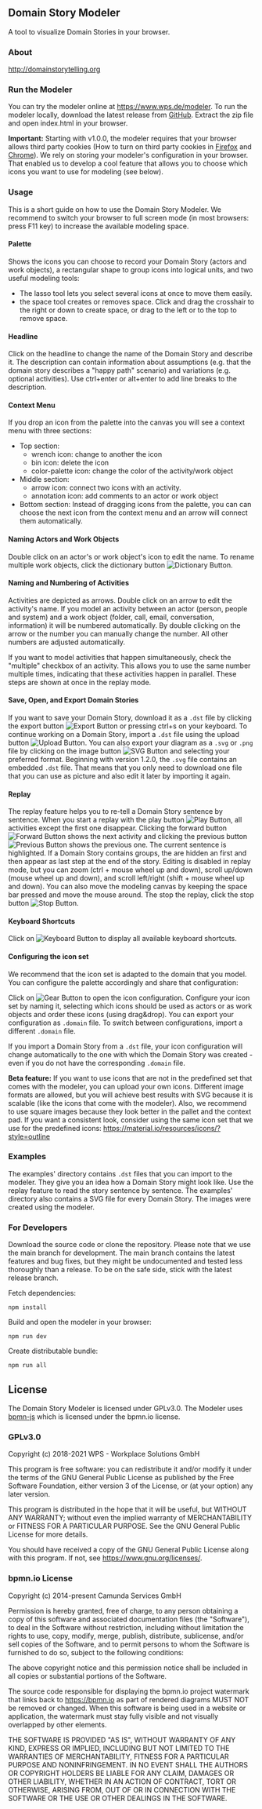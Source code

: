 ## Domain Story Modeler

A tool to visualize Domain Stories in your browser.

### About

http://domainstorytelling.org

### Run the Modeler

You can try the modeler online at https://www.wps.de/modeler.
To run the modeler locally, download the latest release from [GitHub](https://github.com/WPS/domain-story-modeler/releases).
Extract the zip file and open index.html in your browser.

**Important:** Starting with v1.0.0, the modeler requires that your browser allows third party cookies (How to turn on third party cookies in [Firefox](https://support.mozilla.org/en-US/kb/disable-third-party-cookies) and [Chrome](https://support.google.com/chrome/answer/95647?co=GENIE.Platform%3DDesktop&hl=en)). We rely on storing your modeler's configuration in your browser. That enabled us to develop a cool feature that allows you to choose which icons you want to use for modeling (see below).

### Usage

This is a short guide on how to use the Domain Story Modeler.
We recommend to switch your browser to full screen mode (in most browsers: press F11 key) to increase the available modeling space.

#### Palette

Shows the icons you can choose to record your Domain Story (actors and work objects), a rectangular shape to group icons into logical units, and two useful modeling tools:

- The lasso tool lets you select several icons at once to move them easily.
- the space tool creates or removes space. Click and drag the crosshair to the right or down to create space, or drag to the left or to the top to remove space.

#### Headline

Click on the headline to change the name of the Domain Story and describe it. The description can contain information about assumptions (e.g. that the domain story describes a "happy path" scenario) and variations (e.g. optional activities).
Use ctrl+enter or alt+enter to add line breaks to the description.

#### Context Menu

If you drop an icon from the palette into the canvas you will see a context menu with three sections:

* Top section:
  * wrench icon: change to another the icon
  * bin icon: delete the icon
  * color-palette icon: change the color of the activity/work object
* Middle section:
  * arrow icon: connect two icons with an activity.
  * annotation icon: add comments to an actor or work object
* Bottom section: Instead of dragging icons from the palette, you can can choose the next icon from the context menu and an arrow will connect them automatically.


#### Naming Actors and Work Objects

Double click on an actor's or work object's icon to edit the name. To rename multiple work objects, click the dictionary button ![Dictionary Button](/images/spellcheck.png).

#### Naming and Numbering of Activities

Activities are depicted as arrows. Double click on an arrow to edit the activity's name. If you model an activity between an actor (person, people and system) and a work object (folder, call, email, conversation, information) it will be numbered automatically. By double clicking on the arrow or the number you can manually change the number. All other numbers are adjusted automatically.

If you want to model activities that happen simultaneously, check  the "multiple" checkbox of an activity. This allows you to use the same number multiple times, indicating that these activities happen in parallel. These steps are shown at once in the replay mode.

#### Save, Open, and Export Domain Stories

If you want to save your Domain Story, download it as a `.dst` file by clicking the export button ![Export Button](/images/archive.png) or pressing ctrl+s on your keyboard. To continue working on a Domain Story, import a `.dst` file using the upload button ![Upload Button](/images/unarchive.png).
You can also export your diagram as a `.svg` or `.png` file by clicking on the image button ![SVG Button](/images/image.png) and selecting your preferred format. 
Beginning with version 1.2.0, the `.svg` file contains an embedded `.dst` file. That means that you only need to download one file that you can use as picture and also edit it later by importing it again.

#### Replay

The replay feature helps you to re-tell a Domain Story sentence by sentence. When you start a replay with the play button ![Play Button](/images/play.png), all activities except the first one disappear. Clicking the forward button ![Forward Button](/images/forward.png) shows the next activity and clicking the previous button ![Previous Button](/images/previous.png) shows the previous one. The current sentence is highlighted. If a Domain Story contains groups, the are hidden an first and then appear as last step at the end of the story.
Editing is disabled in replay mode, but you can zoom (ctrl + mouse wheel up and down), scroll up/down (mouse wheel up and down), and scroll left/right (shift + mouse wheel up and down). You can also move the modeling canvas by keeping the space bar pressed and move the mouse around. The stop the replay, click the stop button ![Stop Button](/images/stop.png).

#### Keyboard Shortcuts

Click on ![Keyboard Button](/images/keyboard.png) to display all available keyboard shortcuts.

#### Configuring the icon set

We recommend that the icon set is adapted to the domain that you model. You can configure the palette accordingly and share that configuration:

Click on ![Gear Button](/images/gear.png) to open the icon configuration. Configure your icon set by naming it, selecting which icons should be used as actors or as work objects and order these icons (using drag&drop). You can export your configuration as `.domain` file. To switch between configurations, import a different `.domain` file.

If you import a Domain Story from a `.dst` file, your icon configuration will change automatically to the one with which the Domain Story was created - even if you do not have the corresponding `.domain` file.

**Beta feature:** If you want to use icons that are not in the predefined set that comes with the modeler, you can upload your own icons. Different image formats are allowed, but you will achieve best results with SVG because it is scalable (like the icons that come with the modeler). Also, we recommend to use square images because they look better in the pallet and the context pad. If you want a consistent look, consider using the same icon set that we use for the predefined icons: https://material.io/resources/icons/?style=outline

### Examples

The examples' directory contains `.dst` files that you can import to the modeler. They give you an idea how a Domain Story might look like. Use the replay feature to read the story sentence by sentence.
The examples' directory also contains a SVG file for every Domain Story. The images were created using the modeler.

### For Developers

Download the source code or clone the repository.
Please note that we use the main branch for development. The main branch contains the latest features and bug fixes, but they might be undocumented and tested less thoroughly than a release. To be on the safe side, stick with the latest release branch.

Fetch dependencies:

```
npm install
```

Build and open the modeler in your browser:

```
npm run dev
```

Create distributable bundle:

```
npm run all
```

## License

The Domain Story Modeler is licensed under GPLv3.0.
The Modeler uses [bpmn-js](https://github.com/bpmn-io/bpmn-js) which is licensed under the bpmn.io license.

### GPLv3.0

Copyright (c) 2018-2021 WPS - Workplace Solutions GmbH

This program is free software: you can redistribute it and/or modify
it under the terms of the GNU General Public License as published by
the Free Software Foundation, either version 3 of the License, or
(at your option) any later version.

This program is distributed in the hope that it will be useful,
but WITHOUT ANY WARRANTY; without even the implied warranty of
MERCHANTABILITY or FITNESS FOR A PARTICULAR PURPOSE. See the
GNU General Public License for more details.

You should have received a copy of the GNU General Public License
along with this program. If not, see <https://www.gnu.org/licenses/>.

### bpmn.io License

Copyright (c) 2014-present Camunda Services GmbH

Permission is hereby granted, free of charge, to any person obtaining a copy of this software and associated documentation files (the "Software"), to deal in the Software without restriction, including without limitation the rights to use, copy, modify, merge, publish, distribute, sublicense, and/or sell copies of the Software, and to permit persons to whom the Software is furnished to do so, subject to the following conditions:

The above copyright notice and this permission notice shall be included in all copies or substantial portions of the Software.

The source code responsible for displaying the bpmn.io project watermark that links back to https://bpmn.io as part of rendered diagrams MUST NOT be removed or changed. When this software is being used in a website or application, the watermark must stay fully visible and not visually overlapped by other elements.

THE SOFTWARE IS PROVIDED "AS IS", WITHOUT WARRANTY OF ANY KIND, EXPRESS OR IMPLIED, INCLUDING BUT NOT LIMITED TO THE WARRANTIES OF MERCHANTABILITY, FITNESS FOR A PARTICULAR PURPOSE AND NONINFRINGEMENT. IN NO EVENT SHALL THE AUTHORS OR COPYRIGHT HOLDERS BE LIABLE FOR ANY CLAIM, DAMAGES OR OTHER LIABILITY, WHETHER IN AN ACTION OF CONTRACT, TORT OR OTHERWISE, ARISING FROM, OUT OF OR IN CONNECTION WITH THE SOFTWARE OR THE USE OR OTHER DEALINGS IN THE SOFTWARE.